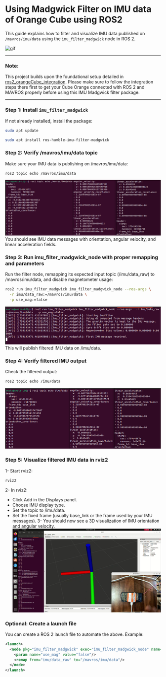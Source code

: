 # Using Madgwick Filter on IMU data of Orange Cube using ROS2

This guide explains how to filter and visualize IMU data published on `/mavros/imu/data` using the `imu_filter_madgwick` node in ROS 2.

![gif](https://github.com/syedmohiuddinzia/ros2_orangeCube_imuMadgwickFilter/blob/main/pic/gif_.gif)

---
### Note:

This project builds upon the foundational setup detailed in [ros2_orangeCube_integration](https://github.com/syedmohiuddinzia/ros2_orangeCube_integration).
Please make sure to follow the integration steps there first to get your Cube Orange connected with ROS 2 and MAVROS properly before using this IMU Madgwick filter package.

---

### Step 1: Install `imu_filter_madgwick`

If not already installed, install the package:

```bash
sudo apt update
```
```bash
sudo apt install ros-humble-imu-filter-madgwick
```
### Step 2: Verify /mavros/imu/data topic
Make sure your IMU data is publishing on /mavros/imu/data:
```bash
ros2 topic echo /mavros/imu/data
```
![1](https://github.com/syedmohiuddinzia/ros2_orangeCube_imuMadgwickFilter/blob/main/pic/1.png)
You should see IMU data messages with orientation, angular velocity, and linear acceleration fields.

### Step 3: Run imu_filter_madgwick_node with proper remapping and parameters
Run the filter node, remapping its expected input topic (/imu/data_raw) to /mavros/imu/data, and disable magnetometer usage:
```bash
ros2 run imu_filter_madgwick imu_filter_madgwick_node --ros-args \
  -r imu/data_raw:=/mavros/imu/data \
  -p use_mag:=false
```
![2](https://github.com/syedmohiuddinzia/ros2_orangeCube_imuMadgwickFilter/blob/main/pic/2.png)
This will publish filtered IMU data on /imu/data.

### Step 4: Verify filtered IMU output
Check the filtered output:
```bash
ros2 topic echo /imu/data
```
![3](https://github.com/syedmohiuddinzia/ros2_orangeCube_imuMadgwickFilter/blob/main/pic/3.png)

### Step 5: Visualize filtered IMU data in rviz2
1- Start rviz2:
```bash
rviz2
```
2- In rviz2:
- Click Add in the Displays panel.
- Choose IMU display type.
- Set the topic to /imu/data.
- Set the fixed frame (usually base_link or the frame used by your IMU messages).
3- You should now see a 3D visualization of IMU orientation and angular velocity.
![4](https://github.com/syedmohiuddinzia/ros2_orangeCube_imuMadgwickFilter/blob/main/pic/4.png)

### Optional: Create a launch file
You can create a ROS 2 launch file to automate the above. Example:
```xml
<launch>
  <node pkg="imu_filter_madgwick" exec="imu_filter_madgwick_node" name="imu_filter_madgwick_node" output="screen">
    <param name="use_mag" value="false"/>
    <remap from="imu/data_raw" to="/mavros/imu/data"/>
  </node>
</launch>
```
